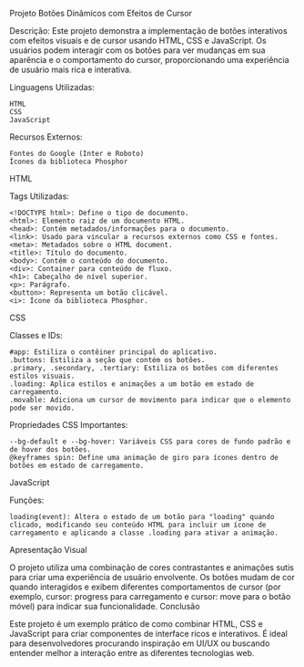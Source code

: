 Projeto Botões Dinâmicos com Efeitos de Cursor

Descrição:
Este projeto demonstra a implementação de botões interativos com efeitos visuais e de cursor usando HTML, CSS e JavaScript. Os usuários podem interagir com os botões para ver mudanças em sua aparência e o comportamento do cursor, proporcionando uma experiência de usuário mais rica e interativa.

Linguagens Utilizadas:

    HTML
    CSS
    JavaScript

Recursos Externos:

    Fontes do Google (Inter e Roboto)
    Ícones da biblioteca Phosphor

HTML

Tags Utilizadas:

    <!DOCTYPE html>: Define o tipo de documento.
    <html>: Elemento raiz de um documento HTML.
    <head>: Contém metadados/informações para o documento.
    <link>: Usado para vincular a recursos externos como CSS e fontes.
    <meta>: Metadados sobre o HTML document.
    <title>: Título do documento.
    <body>: Contém o conteúdo do documento.
    <div>: Container para conteúdo de fluxo.
    <h1>: Cabeçalho de nível superior.
    <p>: Parágrafo.
    <button>: Representa um botão clicável.
    <i>: Ícone da biblioteca Phosphor.

CSS

Classes e IDs:

    #app: Estiliza o contêiner principal do aplicativo.
    .buttons: Estiliza a seção que contém os botões.
    .primary, .secondary, .tertiary: Estiliza os botões com diferentes estilos visuais.
    .loading: Aplica estilos e animações a um botão em estado de carregamento.
    .movable: Adiciona um cursor de movimento para indicar que o elemento pode ser movido.

Propriedades CSS Importantes:

    --bg-default e --bg-hover: Variáveis CSS para cores de fundo padrão e de hover dos botões.
    @keyframes spin: Define uma animação de giro para ícones dentro de botões em estado de carregamento.

JavaScript

Funções:

    loading(event): Altera o estado de um botão para "loading" quando clicado, modificando seu conteúdo HTML para incluir um ícone de carregamento e aplicando a classe .loading para ativar a animação.

Apresentação Visual

O projeto utiliza uma combinação de cores contrastantes e animações sutis para criar uma experiência de usuário envolvente. Os botões mudam de cor quando interagidos e exibem diferentes comportamentos de cursor (por exemplo, cursor: progress para carregamento e cursor: move para o botão móvel) para indicar sua funcionalidade.
Conclusão

Este projeto é um exemplo prático de como combinar HTML, CSS e JavaScript para criar componentes de interface ricos e interativos. É ideal para desenvolvedores procurando inspiração em UI/UX ou buscando entender melhor a interação entre as diferentes tecnologias web.